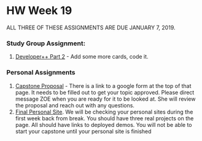 # HW Week 19

ALL THREE OF THESE ASSIGNMENTS ARE DUE JANUARY 7, 2019.

### Study Group Assignment:
1. [Developer++ Part 2](https://github.com/nss-nightclass-projects/developerPlusPlus/blob/master/part2.md) - Add some more cards, code it.

### Personal Assignments
1. [Capstone Proposal](https://github.com/nss-nightclass-projects/capstone-central/blob/master/02_initial-proposal.md) - There is a link to a google form at the top of that page.  It needs to be filled out to get your topic approved.  Please direct message ZOE when you are ready for it to be looked at.  She will review the proposal and reach out with any questions.
2. [Final Personal Site](https://github.com/nss-nightclass-projects/personal-bio-site-instructions/blob/master/personal-bio-site-05.md).  We will be checking your personal sites during the first week back from break.  You should have three real projects on the page.  All should have links to deployed demos.  You will not be able to start your capstone until your personal site is finished


